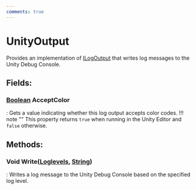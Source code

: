 ```yaml
---
comments: true
---
```

# UnityOutput

Provides an implementation of [ILogOutput](ILogOutput.md) that writes log messages to the Unity Debug Console. 

## **Fields**:
### **[Boolean](https://learn.microsoft.com/en-us/dotnet/api/System.Boolean) AcceptColor**
: Gets a value indicating whether this log output accepts color codes. 
	!!! note ""
		This property returns `true` when running in the Unity Editor and `false` otherwise. 

## **Methods**:

### Void Write([Loglevels](Loglevels.md), [String](https://learn.microsoft.com/en-us/dotnet/api/System.String))
: Writes a log message to the Unity Debug Console based on the specified log level. 